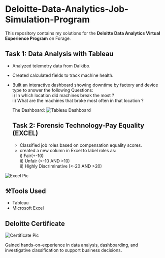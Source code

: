 # Deloitte-Data-Analytics-Job-Simulation-Program
This repository contains my solutions for the **Deloitte Data Analytics Virtual Experience Program** on Forage.

## Task 1: Data Analysis with Tableau
- Analyzed telemetry data from Daikibo.
- Created calculated fields to track machine health.
- Built an interactive dashboard showing downtime by factory and device type to answer the following Questions: <br>
   i) In which location did machines break the most ?<br>
   ii) What are the machines that broke most often in that location ?<br>

  The Dashboard:
  ![Tableau Dashboard](https://github.com/user-attachments/assets/5fb74f7c-ec1c-4770-89a0-9a392d69d9af)


  ## Task 2: Forensic Technology-Pay Equality (EXCEL)
  - Classified job roles based on compensation equality scores.
  - created a new column in Excel to label roles as:<br>
     i) Fair(+-10)<br>
     ii) Unfair (<-10 AND >10)<br>
     ii) Highly Discriminative (<-20 AND >20)<br>

     
 ![Excel Pic](https://github.com/user-attachments/assets/f6700cc0-7da1-49f5-8f08-50e8890ed1b6)

## ⚒️Tools Used
- Tableau
- Microsoft Excel

## Deloitte Certificate


![Certificate Pic](https://github.com/user-attachments/assets/80d31e5f-9616-48ac-9023-098dfedd7026)


Gained hands-on-experience in data analysis, dashboarding, and investigative classification to support business decisions.



